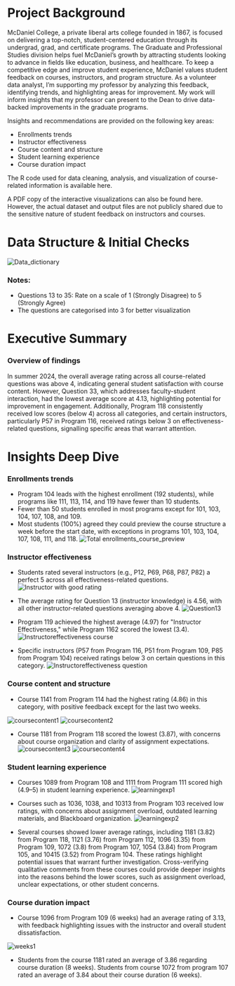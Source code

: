 # Project Background

McDaniel College, a private liberal arts college founded in 1867, is focused on delivering a top-notch, student-centered education through its undergrad, grad, and certificate programs. The Graduate and Professional Studies division helps fuel McDaniel’s growth by attracting students looking to advance in fields like education, business, and healthcare. To keep a competitive edge and improve student experience, McDaniel values student feedback on courses, instructors, and program structure. As a volunteer data analyst, I’m supporting my professor by analyzing this feedback, identifying trends, and highlighting areas for improvement. My work will inform insights that my professor can present to the Dean to drive data-backed improvements in the graduate programs.

Insights and recommendations are provided on the following key areas: 
- Enrollments trends
- Instructor effectiveness
- Course content and structure
- Student learning experience
- Course duration impact

The R code used for data cleaning, analysis, and visualization of course-related information is available here. 

A PDF copy of the interactive visualizations can also be found here. However, the actual dataset and output files are not publicly shared due to the sensitive nature of student feedback on instructors and courses.

# Data Structure & Initial Checks

![Data_dictionary](Images/fp_data_dict.png)

### Notes:
-	Questions 13 to 35: Rate on a scale of 1 (Strongly Disagree) to 5 (Strongly Agree)
-	The questions are categorised into 3 for better visualization

# Executive Summary

### Overview of findings

In summer 2024, the overall average rating across all course-related questions was above 4, indicating general student satisfaction with course content. However, Question 33, which addresses faculty-student interaction, had the lowest average score at 4.13, highlighting potential for improvement in engagement. Additionally, Program 118 consistently received low scores (below 4) across all categories, and certain instructors, particularly P57 in Program 116, received ratings below 3 on effectiveness-related questions, signalling specific areas that warrant attention.

# Insights Deep Dive

### Enrollments trends
- Program 104 leads with the highest enrollment (192 students), while programs like 111, 113, 114, and 119 have fewer than 10 students.
- Fewer than 50 students enrolled in most programs except for 101, 103, 104, 107, 108, and 109.
- Most students (100%) agreed they could preview the course structure a week before the start date, with exceptions in programs 101, 103, 104, 107, 108, 111, and 118.
  ![Total enrollments_course_preview](Images/plot1and2.png)

### Instructor effectiveness

-	Students rated several instructors (e.g., P12, P69, P68, P87, P82) a perfect 5 across all effectiveness-related questions.
  ![Instructor with good rating](Images/plot3.png)

-	The average rating for Question 13 (instructor knowledge) is 4.56, with all other instructor-related questions averaging above 4.
  ![Question13]( Images/plot4.png)

-	Program 119 achieved the highest average (4.97) for "Instructor Effectiveness," while Program 1162 scored the lowest (3.4).
  ![Instructoreffectiveness course](Images/plot6.png)

-	Specific instructors (P57 from Program 116, P51 from Program 109, P85 from Program 104) received ratings below 3 on certain questions in this category.
  ![Instructoreffectiveness question](Images/plot7.png)


### Course content and structure
-	Course 1141 from Program 114 had the highest rating (4.86) in this category, with positive feedback except for the last two weeks.

![coursecontent1](Images/plot8.png)
![coursecontent2](Images/plot9.png)

-	Course 1181 from Program 118 scored the lowest (3.87), with concerns about course organization and clarity of assignment expectations.
![coursecontent3](Images/plot10.png)
![coursecontent4](Images/plot11.png)


### Student learning experience
-	Courses 1089 from Program 108 and 1111 from Program 111 scored high (4.9–5) in student learning experience.
![learningexp1](Images/plot12.png)

-	Courses such as 1036, 1038, and 10313 from Program 103 received low ratings, with concerns about assignment overload, outdated learning materials, and Blackboard organization.
![learningexp2](Images/plot13.png)

- Several courses showed lower average ratings, including 1181 (3.82) from Program 118, 1121 (3.76) from Program 112, 1096 (3.35) from Program 109, 1072 (3.8) from Program 107, 1054 (3.84) from Program 105, and 10415 (3.52) from Program 104. These ratings highlight potential issues that warrant further investigation. Cross-verifying qualitative comments from these courses could provide deeper insights into the reasons behind the lower scores, such as assignment overload, unclear expectations, or other student concerns.


### Course duration impact
-	Course 1096 from Program 109 (6 weeks) had an average rating of 3.13, with feedback highlighting issues with the instructor and overall student dissatisfaction.

![weeks1](Images/plot14.png)

-	Students from the course 1181 rated an average of 3.86 regarding course duration (8 weeks). Students from course 1072 from program 107 rated an average of 3.84 about their course duration (6 weeks). 






